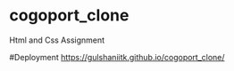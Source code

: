 # cogoport_clone
Html and Css Assignment


#Deployment 
https://gulshaniitk.github.io/cogoport_clone/
